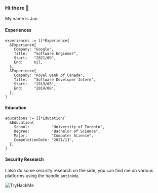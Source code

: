### Hi there 👋

My name is Jun.

#### Experiences

```golang
experiences := []*Experience{
  &Experience{
    Company: "Google",
    Title:   "Software Engineer",
    Start:   "2021/09",
    End:     nil,
  },
  &Experience{
    Company: "Royal Bank of Canada",
    Title:   "Software Developer Intern",
    Start:   "2019/05",
    End:     "2019/08",
  },
}
```

#### Education

```golang
educations := []*Education{
  &Education{
    School:          "University of Toronto",
    Degree:          "Bachelor of Science",
    Major:           "Computer Science",
    CompeletionDate: "2021/11",
  },
}
```

#### Security Research

I also do some security research on the side, you can find me on various platforms using the handle `antin0de`.

 <img src="https://tryhackme-badges.s3.amazonaws.com/Antin0de.png" alt="TryHackMe">
